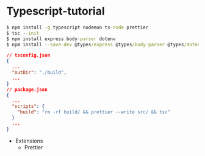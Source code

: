 # Typescript-tutorial

```cmd
$ npm install -g typescript nodemon ts-node prettier
$ tsc --init
$ npm install express body-parser dotenv
$ npm install --save-dev @types/express @types/body-parser @types/dotenv
```

```json
// tsconfig.json
{
  ...
  "outDir": "./build",
  ...
}
// package.json
{
  ...
  "scripts": {
    "build": "rm -rf build/ && prettier --write src/ && tsc"
  }
  ...
}
```

- Extensions
  - Prettier
